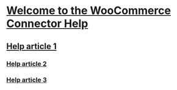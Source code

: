 <!-- markdownlint-disable MD006 MD007 MD009 MD022 MD024 MD025 MD033 MD042 -->
<!--// cspell:ignore markdownlint -->

# [Welcome to the WooCommerce Connector Help](index.md)

## [Help article 1](article1.md)
### [Help article 2](article2.md)
### [Help article 3](article3.md)